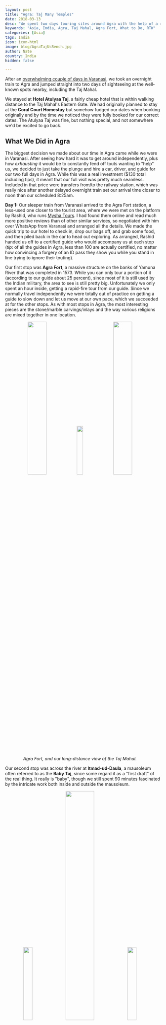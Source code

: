```yaml
---
layout: post
title: "Agra: Taj Many Temples"
date: 2018-03-13
desc: "We spent two days touring sites around Agra with the help of a rare luxury for us–a driver and guide."
keywords: "Asia, India, Agra, Taj Mahal, Agra Fort, What to Do, RTW"
categories: [Asia]
tags: India
icon: icon-html
image: blog/AgraTajUsBench.jpg
author: Nate
country: India
hidden: false

---
```


After an [overwhelming couple of days in Varanasi](http://site.awellchartedpath.com/blog/2018/03/Varanasi/), we took an overnight train to Agra and jumped straight into two days of sightseeing at the well-known spots nearby, including the Taj Mahal.

We stayed at **Hotel Atulyaa Taj**, a fairly cheap hotel that is within walking distance to the Taj Mahal's Eastern Gate. We had originally planned to stay at the **Coral Court Homestay** but somehow fudged our dates when booking originally and by the time we noticed they were fully booked for our correct dates. The Atulyaa Taj was fine, but nothing special, and not somewhere we'd be excited to go back.

## <i class="fa fa-check-square" aria-hidden="true" style="color:#2495C4;"></i> What We Did in Agra

The biggest decision we made about our time in Agra came while we were in Varanasi. After seeing how hard it was to get around independently, plus how _exhausting_ it would be to constantly fend off touts wanting to "help" us, we decided to just take the plunge and hire a car, driver, and guide for our two full days in Agra. While this was a real investment ($130 total including tips), it meant that our full visit was pretty much seamless. Included in that price were transfers from/to the railway station, which was really nice after another delayed overnight train set our arrival time closer to noon than our scheduled 8:25am.

**Day 1:** Our sleeper train from Varanasi arrived to the Agra Fort station, a less-used one closer to the tourist area, where we were met on the platform by Rashid, who runs [Mysha Tours](http://www.myshatours.in/). I had found them online and read much more positive reviews than of other similar services, so negotiated with him over WhatsApp from Varanasi and arranged all the details. We made the quick trip to our hotel to check in, drop our bags off, and grab some food, and then piled back in the car to head out exploring. As arranged, Rashid handed us off to a certified guide who would accompany us at each stop (_tip_: of all the guides in Agra, less than 100 are actually certified, no matter how convincing a forgery of an ID pass they show you while you stand in line trying to ignore their touting).

Our first stop was **Agra Fort**, a massive structure on the banks of Yamuna River that was completed in 1573. While you can only tour a portion of it (according to our guide about 25 percent), since most of it is still used by the Indian military, the area to see is still pretty big. Unfortunately we only spent an hour inside, getting a rapid-fire tour from our guide. Since we normally travel independently we were totally out of practice on getting a guide to slow down and let us move at our own pace, which we succeeded at for the other stops. As with most stops in Agra, the most interesting pieces are the stone/marble carvings/inlays and the way various religions are mixed together in one location.

<div style="text-align: center; max-width: calc(100% - 20px);"><a href="/static/assets/img/blog/AgraFortWalls.jpg" target="_blank"><img src="/static/assets/img/blog/AgraFortWalls.jpg" width="35.5%"></a> <a href="/static/assets/img/blog/AgraFortEntry.jpg" target="_blank"><img src="/static/assets/img/blog/AgraFortEntry.jpg" width="20%"></a> <a href="/static/assets/img/blog/AgraTajAfar.jpg" target="_blank"><img src="/static/assets/img/blog/AgraTajAfar.jpg" width="35.5%"></a><p><i>Agra Fort, and our long-distance view of the Taj Mahal.</i></p></div><p></p>

Our second stop was across the river at **Itmad-ud-Daula**, a mausoleum often referred to as the **Baby Taj**, since some regard it as a "first draft" of the real thing. It really is "baby", though we still spent 90 minutes fascinated by the intricate work both inside and outside the mausoleum. 

<div style="text-align: center; max-width: calc(100% - 20px);"><a href="/static/assets/img/blog/AgraItmadAmyBench.jpg" target="_blank"><img src="/static/assets/img/blog/AgraItmadAmyBench.jpg" width="24.5%"></a> <a href="/static/assets/img/blog/AgraItmadCeiling.jpg" target="_blank"><img src="/static/assets/img/blog/AgraItmadCeiling.jpg" width="43.5%"></a> <a href="/static/assets/img/blog/AgraItmadGateStar.jpg" target="_blank"><img src="/static/assets/img/blog/AgraItmadGateStar.jpg" width="24.5%"></a><p><i>Itmad-ud-Daula</i></p></div><p></p>

Our final planned stop for the afternoon was **Mehtab Bagh**, the restored gardens directly across the Yamuna River from the Taj Mahal. While the original idea was that we'd spend sunset here watching the Taj change colors along with the sky, we arrived around 4pm and didn't have the energy to want to stick around that long. Since we were there in dry season the river was quite low, which means the mesmerizing reflections of the Taj that exist during wet season weren't there to enjoy, either just a few cows/water buffalo grazing in the muck.

<div style="text-align: center; max-width: calc(100% - 20px);"><a href="/static/assets/img/blog/AgraGardensView.jpg" target="_blank"><img src="/static/assets/img/blog/AgraGardensView.jpg" width="45%"></a> <a href="/static/assets/img/blog/AgraGardensRefl.jpg" target="_blank"><img src="/static/assets/img/blog/AgraGardensRefl.jpg" width="25.4%"></a><p><i>The view from the Mehtab Bagh gardens.</i></p></div><p></p>

On the way back to the hotel, we made one more stop: at a marble inlay shop. While we generally disdain these types of handicrafts stops, where they spend a few minutes showing you their craft and then try to guilt you in to buying things, we decided to not veto this stop since we were amazed at all of the intricate inlay work we had seen at our stops so far. The demonstration was one of the better we've seen, and I left amazed at how soft marble seemed under the diamond-tipped tool they use by hand to gouge out channels.

We got back to the hotel just before sunset and decided to put on our swimsuits and see if the rooftop pool would be relaxing. Unfortunately the staff was busy setting up for a buffet dinner service–and blasting loud music–so we didn't stay long. The hotel dinner cost over 500 rupees (7.70 USD) per person, which may sound like a reasonable amount but would have ended up being over four times what we normally pay, so we decided to try **Hotel Rashmi** across the street, since they looked to have a much more casual terrace restaurant. That plan worked, and we enjoyed another tasty Indian Thali before getting to sleep early.

<div style="text-align: center; max-width: calc(100% - 20px);"><a href="/static/assets/img/blog/AgraAmyDinnerTaj.jpg" target="_blank"><img src="/static/assets/img/blog/AgraAmyDinnerTaj.jpg" width="45%"></a><p><i>Dinner at Hotel Rashmi, with the Taj Mahal peeking out from between the trees.</i></p></div><p></p>

**Day 2:** We got up in the pre-dawn hours, ate some take-out paratha  (grilled bread stuffed with minced vegetables) from dinner the night before, and met our guide downstairs before 6am to head to the **Taj Mahal** for sunrise. After a short walk to the gate, we joined an already-long line to await the dawn opening time, and then filed in through security and got inside just as the sun was starting to peep over the surrounding trees.

<div style="text-align: center; max-width: calc(100% - 20px);"><a href="/static/assets/img/blog/AgraTajSunrisePANO2.jpg" target="_blank"><img src="/static/assets/img/blog/AgraTajSunrisePANO2.jpg" width="45%"></a> <a href="/static/assets/img/blog/AgraTajUsStanding.jpg" target="_blank"><img src="/static/assets/img/blog/AgraTajUsStanding.jpg" width="25.4%"></a><p><i>We made it!</i></p></div><p></p>

While we had gotten views of the Taj Mahal from Agra Fort and from right across the river, walking through the Great Gate and getting the first glimpse of the massive building as its designer intended–across the Garden–was still **amazing**. Yes, we were surrounded by other tourists taking the same photos, but this is one place that's really worth the trip. 

<div style="text-align: center; max-width: calc(100% - 20px);"><a href="/static/assets/img/blog/AgraTajReflection.jpg" target="_blank"><img src="/static/assets/img/blog/AgraTajReflection.jpg" width="45%"></a> <a href="/static/assets/img/blog/AgraTajGardens.jpg" target="_blank"><img src="/static/assets/img/blog/AgraTajGardens.jpg" width="45%"></a></div><p></p>

We spent an hour getting a detailed tour from our guide and then another hour wandering around and enjoying the site at a slower pace while he waited at the exit for us. If you're coming to the Taj, it's worth it to wake up in the dark and get there early–we had no waits inside, it wasn't hot yet, and many of the touts who would have bothered us while we stood in line were still asleep: triple win!

<div style="text-align: center; max-width: calc(100% - 20px);"><a href="/static/assets/img/blog/AgraTajClosePANO.jpg" target="_blank"><img src="/static/assets/img/blog/AgraTajClosePANO.jpg" width="45%"></a> <a href="/static/assets/img/blog/AgraTajUsBench.jpg" target="_blank"><img src="/static/assets/img/blog/AgraTajUsBench.jpg" width="45%"></a></div><p></p>

After getting our fill of the Taj Mahal we stopped back by our hotel to enjoy a proper (included in our room rate) breakfast, and then got back in the car for the long drive out to **Fatehpur Sikri**. After about an hour, made slower by the closure of one side of the highway to allow pilgrims making the 20km walk from Agra to have a safe space, we arrived to a parking lot and transferred to a small bus run by the site that is the only way (besides walking a kilometer uphill) to get up to the main attractions. 

<div style="text-align: center; max-width: calc(100% - 20px);"><a href="/static/assets/img/blog/AgraJodhaPainting.jpg" target="_blank"><img src="/static/assets/img/blog/AgraJodhaPainting.jpg" width="24.5%"></a> <a href="/static/assets/img/blog/AgraJodhaGarden.jpg" target="_blank"><img src="/static/assets/img/blog/AgraJodhaGarden.jpg" width="43.5%"></a> <a href="/static/assets/img/blog/AgraJodhaGeoCeiling.jpg" target="_blank"><img src="/static/assets/img/blog/AgraJodhaGeoCeiling.jpg" width="24.5%"></a><p><i>Left: The remnants of a painting older than the USA. Right: My favorite of the countless ceiling designs at Jodha Bai's Palace.</i></p></div><p></p>

We first explored **Jodha Bai's Palace**, which was built by Akbar the Great in the late 1500s. We were pretty skeptical of a lot of our guides "facts" about the buildings here–as a lot of it seems to be just guesswork based on limited data and some "facts were contradicted by the official signage–but it was still really interesting. The highlights were probably the 400+ year old paintings still barely visible on a few walls and the unique carvings on the walls of the queens' bedrooms, specialized to what that queen liked (e.g. pomegranates or dangly earrings).

<div style="text-align: center; max-width: calc(100% - 20px);"><a href="/static/assets/img/blog/AgraJodhaCeilingShort.jpg" target="_blank"><img src="/static/assets/img/blog/AgraJodhaCeilingShort.jpg" width="25.4%"></a> <a href="/static/assets/img/blog/AgraJodhaNoAnimals.jpg" target="_blank"><img src="/static/assets/img/blog/AgraJodhaNoAnimals.jpg" width="45%"></a><p><i>Left: Amy barely fitting under the ceiling constructed by a very short monarch. Right: The heads of animal carvings were gouged out after animal depictions were deemed disallowed by Muslim leaders.</i></p></div><p></p>

We next walked over to the **Tomb of Hazrat Salim Chishti** through the **King's Gate**. Our (muslim) tour guide was noticeably _much_ more excited to show us this area than anywhere else on the tour, which made what was otherwise kind of a dull place a lot more interesting. Beyond the active worshipping in the tomb itself, and the amazing (and gigantic) marble inlay of passages of the Qur'an, we also really enjoyed the large open-air honeycomb hanging off some of the archways. Unfortunately, because we needed to leave our shoes outside and the stone floors were _very_ hot in the midday sun we had to stutter-step our way from one shady spot to another and couldn't linger in the large courtyard area.

<div style="text-align: center; max-width: calc(100% - 20px);"><a href="/static/assets/img/blog/AgraHazratScrolls.jpg" target="_blank"><img src="/static/assets/img/blog/AgraHazratScrolls.jpg" width="35.5%"></a> <a href="/static/assets/img/blog/AgraHazratHoney.jpg" target="_blank"><img src="/static/assets/img/blog/AgraHazratHoney.jpg" width="20%"></a> <a href="/static/assets/img/blog/AgraHazratWide.jpg" target="_blank"><img src="/static/assets/img/blog/AgraHazratWide.jpg" width="35.5%"></a><p><i>The Tomb of Hazrat Salim Chishti. The dangling honeycombs are visible attached to the arched roof of the center photo.</i></p></div><p></p>

After another hour in the car we made it to the **Tomb of Akbar the Great**. At this point we were both tired from our early AM alarm and a little mentally exhausted from seeing so many places, so we didn't spend as long here as we otherwise would have. The most unique aspect of the site for present-day visitors is that its a favorite of young Indian couples with few options outside the view of their families to have some time alone. While a tomb may not scream romance, the well-manicured lawns and lounging exotic deer make it pretty nice and it was the quietest place we visited all day. From the backside you could find spots where you couldn't hear anything but birds chirping, a really rarity in India from our experience so far. 

<div style="text-align: center; max-width: calc(100% - 20px);"><a href="/static/assets/img/blog/AgraAkbarTombCeiling.jpg" target="_blank"><img src="/static/assets/img/blog/AgraAkbarTombCeiling.jpg" width="35.5%"></a> <a href="/static/assets/img/blog/AgraAkbarTombGate.jpg" target="_blank"><img src="/static/assets/img/blog/AgraAkbarTombGate.jpg" width="20%"></a> <a href="/static/assets/img/blog/AgraAkbarTombUs.jpg" target="_blank"><img src="/static/assets/img/blog/AgraAkbarTombUs.jpg" width="35.5%"></a><p><i>The Tomb of Akbar the Great.</i></p></div><p></p>

We vetoed the guide's desire to take us to a painting workshop and got back to our hotel just before road closures went into effect to accomodate French President Emmanuel Macron's visit to the Taj Mahal. We had another dinner across the street at Hotel Rashmi, though this one was really disappointing, and then got to sleep since we'd have yet another early morning.

**Day 3:** We used our Taj Mahal alarm timing one more time, packed up, grabbed a take-out breakfast from the hotel, and then got a final ride from our drive to Agra Cantt train station, where we were headed to Jaipur from.

## <i class="fa fa-check-square" aria-hidden="true" style="color:#2495C4;"></i> On Having a Guide

Having a private driver in Agra was a huge time saver and stress reliever, as we never had to negotiate with taxis or put up with inflated one-way prices. Having a guide with us was more of a mixed bag. On one hand, he kept the touts away and pointed out a lot about the carvings/inlays that we otherwise would have missed. On the other hand, he often went faster than we wanted (until we got in a rhythm of him giving his rapid-fire tour and then hanging out at the exit until we were done wandering) and some of his information was definitely not true (including one case in which the official sign behind him noted his "fact" was a common tour guide myth!). I think I'm glad we had a guide for our Agra whirlwind, but also very glad we normally don't. We definitely won't choose to have one at our next stops where what we learned about interpreting the art largely applies.

<div style="text-align: center; max-width: calc(100% - 20px);"><a href="/static/assets/img/blog/AgraNateANIMsmall.gif" target="_blank"><img src="/static/assets/img/blog/AgraNateANIMsmall.gif" width="30%"></a></div><p></p>

## <i class="fa fa-check-square" aria-hidden="true" style="color:#2495C4;"></i> How We Did with Our Budget

For our time in Agra, we had budgeted as much as 45 USD a night for accommodations. We ended up spending 55 USD per night for our room at **Hotel Atulyaa Taj**, choosing to spend the extra to be right near the Taj Mahal (which didn't end up making a ton of difference). With just two nights here, we were able to balance out that cost with other, cheaper bookings elsewhere in India pretty easily.

We had also budgeted 10 USD per day per person for food and 10 USD per day per person for entertainment, plus an extra 30 USD to cover our Taj Mahal admission. Out of that planned 55 USD total, we ended up spending 117 USD per day on average, with most of that on our car/driver/guide (130 USD including tips). Just for meals, we averaged only 2.8 USD per person, while site admissions took a toll on our budget (51 USD _not_ including the Taj Mahal's 30 USD fee).

One final note: This trip has really made me appreciate how nice it is to _not_ have to tip. For almost everywhere we've been, tips at restaurants are not expected, and hospitality staff are actually trying to help you rather than just get a tip. Being in India, where neither is true, has made me long for the simplicity of not having to worry about tipping, and wish that the U.S. would move to be less tip-based in the service industry.